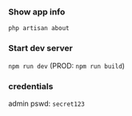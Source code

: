 ### Show app info
`php artisan about`

### Start dev server
`npm run dev`
(PROD: `npm run build`)

### credentials
admin pswd: `secret123`
